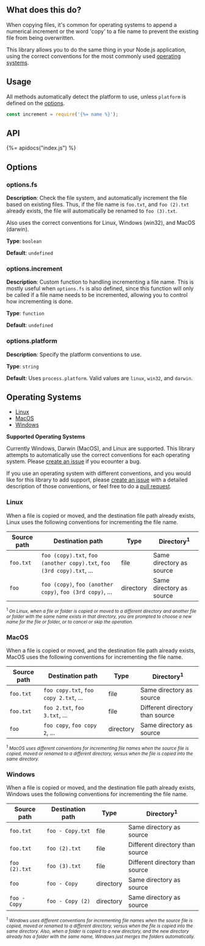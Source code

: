 ## What does this do?

When copying files, it's common for operating systems to append a numerical increment or the word 'copy' to a file name to prevent the existing file from being overwritten.

This library allows you to do the same thing in your Node.js application, using the correct conventions for the most commonly used [operating systems](#operating-systems). 

## Usage

All methods automatically detect the platform to use, unless `platform` is defined on the [options](#options).

```js
const increment = require('{%= name %}');
```

## API
{%= apidocs("index.js") %}


## Options

### options.fs

**Description**: Check the file system, and automatically increment the file based on existing files. Thus, if the file name is `foo.txt`, and `foo (2).txt` already exists, the file will automatically be renamed to `foo (3).txt`. 

Also uses the correct conventions for Linux, Windows (win32), and MacOS (darwin).

**Type**: `boolean`

**Default**: `undefined`


### options.increment

**Description**: Custom function to handling incrementing a file name. This is mostly useful when `options.fs` is also defined, since this function will only be called if a file name needs to be incremented, allowing you to control how incrementing is done.

**Type**: `function`

**Default**: `undefined`


### options.platform

**Description**: Specify the platform conventions to use. 

**Type**: `string`

**Default**: Uses `process.platform`. Valid values are `linux`, `win32`, and `darwin`.


## Operating Systems

- [Linux](#linux)
- [MacOS](#macos)
- [Windows](#windows)

**Supported Operating Systems**

Currently Windows, Darwin (MacOS), and Linux are supported. This library attempts to automatically use the correct conventions for each operating system. Please [create an issue](../../issues/new) if you ecounter a bug.

If you use an operating system with different conventions, and you would like for this library to add support, please [create an issue](../../issues/new) with a detailed description of those conventions, or feel free to do a [pull request](.github/contributing.md).

### Linux

When a file is copied or moved, and the destination file path already exists, Linux uses the following conventions for incrementing the file name.

| **Source path** | **Destination path** | **Type** | **Directory<sup>1</sup>** |
| --- | --- | --- | --- |
| `foo.txt` | `foo (copy).txt`, `foo (another copy).txt`, `foo (3rd copy).txt`, ... | file | Same directory as source |
| `foo` | `foo (copy)`, `foo (another copy)`, `foo (3rd copy)`, ... | directory | Same directory as source |

<small><sup>1</sup> _On Linux, when a file or folder is copied or moved to a different directory and another file or folder with the same name exists in that directory, you are prompted to choose a new name for the file or folder, or to cancel or skip the operation._ </small>

### MacOS

When a file is copied or moved, and the destination file path already exists, MacOS uses the following conventions for incrementing the file name.

| **Source path** | **Destination path** | **Type** | **Directory<sup>1</sup>** |
| --- | --- | --- | --- |
| `foo.txt` | `foo copy.txt`, `foo copy 2.txt`, ... | file | Same directory as source |
| `foo.txt` | `foo 2.txt`, `foo 3.txt`, ... | file | Different directory than source |
| `foo` | `foo copy`, `foo copy 2`, ... | directory | Same directory as source |

<small><sup>1</sup> _MacOS uses different conventions for incrementing file names when the source file is copied, moved or renamed to a different directory, versus when the file is copied into the same directory._ </small>

### Windows

When a file is copied or moved, and the destination file path already exists, Windows uses the following conventions for incrementing the file name.

| **Source path** | **Destination path** | **Type** | **Directory<sup>1</sup>** |
| --- | --- | --- | --- |
| `foo.txt` | `foo - Copy.txt` | file | Same directory as source |
| `foo.txt` | `foo (2).txt` | file | Different directory than source |
| `foo (2).txt` | `foo (3).txt` | file | Different directory than source |
| `foo` | `foo - Copy` | directory | Same directory as source |
| `foo - Copy` | `foo - Copy (2)` | directory | Same directory as source |

<small><sup>1</sup> _Windows uses different conventions for incrementing file names when the source file is copied, moved or renamed to a different directory, versus when the file is copied into the same directory. Also, when a folder is copied to a new directory, and the new directory already has a folder with the same name, Windows just merges the folders automatically._ </small>
